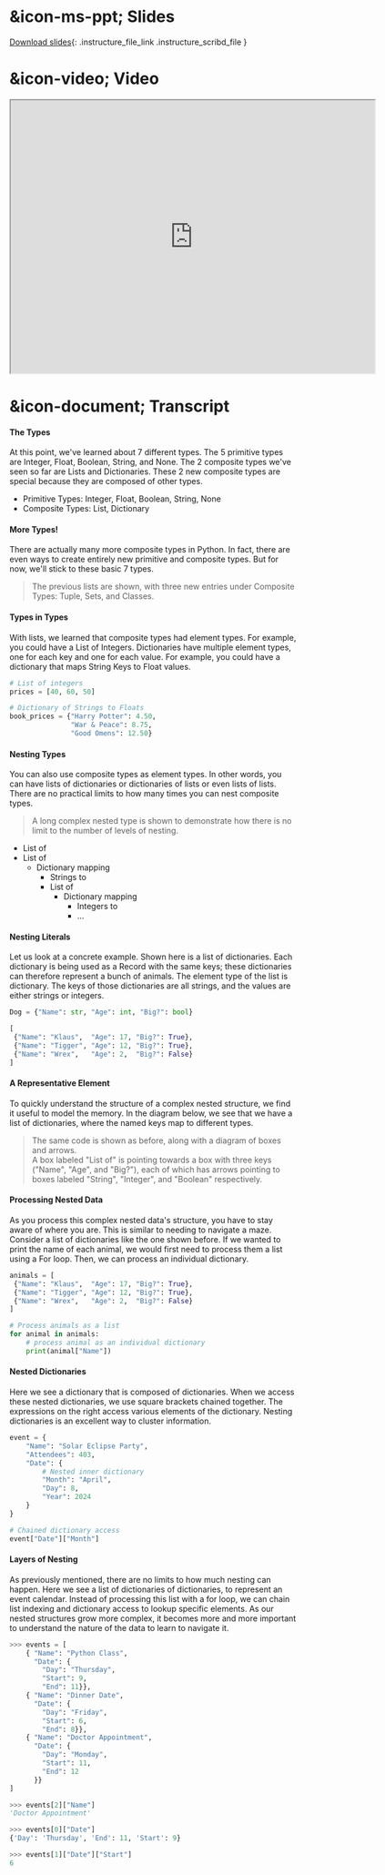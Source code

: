 # &icon-ms-ppt; Slides

[Download slides](https://udel.instructure.com/files/75688979/download){: .instructure_file_link .instructure_scribd_file }

# &icon-video; Video

<iframe style="width: 640px; height: 480px;" width="300" height="150" allowfullscreen="allowfullscreen" webkitallowfullscreen="webkitallowfullscreen" mozallowfullscreen="mozallowfullscreen"
title="Introduction.pdf"
src="https://www.youtube.com/embed/HDlUiy2DwMU?feature=oembed&amp;rel=0" 
></iframe>

# &icon-document; Transcript

#### The Types

At this point, we've learned about 7 different types.
The 5 primitive types are Integer, Float, Boolean, String, and None.
The 2 composite types we've seen so far are Lists and Dictionaries.
These 2 new composite types are special because they are composed of other types.

* Primitive Types: Integer, Float, Boolean, String, None
* Composite Types: List, Dictionary


#### More Types!

There are actually many more composite types in Python.
In fact, there are even ways to create entirely new primitive and composite types.
But for now, we'll stick to these basic 7 types.

> The previous lists are shown, with three new entries under Composite Types: Tuple, Sets, and Classes.

#### Types in Types

With lists, we learned that composite types had element types.
For example, you could have a List of Integers.
Dictionaries have multiple element types, one for each key and one for each value. 
For example, you could have a dictionary that maps String Keys to Float values.

```python
# List of integers
prices = [40, 60, 50]

# Dictionary of Strings to Floats
book_prices = {"Harry Potter": 4.50,
               "War & Peace": 8.75,
               "Good Omens": 12.50}
```

#### Nesting Types

You can also use composite types as element types.
In other words, you can have lists of dictionaries or dictionaries of lists or even lists of lists.
There are no practical limits to how many times you can nest composite types.

> A long complex nested type is shown to demonstrate how there is no limit to the number of levels of nesting.

* List of
 * List of
   * Dictionary mapping
     * Strings to
     * List of
       * Dictionary mapping
         * Integers to
         * ...


#### Nesting Literals
Let us look at a concrete example.
Shown here is a list of dictionaries.
Each dictionary is being used as a Record with the same keys; these dictionaries can therefore represent a bunch of animals.
The element type of the list is dictionary.
The keys of those dictionaries are all strings, and the values are either strings or integers.

```python
Dog = {"Name": str, "Age": int, "Big?": bool}

[
 {"Name": "Klaus",  "Age": 17, "Big?": True},
 {"Name": "Tigger", "Age": 12, "Big?": True},
 {"Name": "Wrex",   "Age": 2,  "Big?": False}
]
```

#### A Representative Element

To quickly understand the structure of a complex nested structure, we find it useful to model the memory.
In the diagram below, we see that we have a list of dictionaries, where the named keys map to different types.

> The same code is shown as before, along with a diagram of boxes and arrows.  
> A box labeled "List of" is pointing towards a box with three keys ("Name", "Age", and "Big?"), each of which has arrows pointing to boxes labeled "String", "Integer", and "Boolean" respectively.

#### Processing Nested Data

As you process this complex nested data's structure, you have to stay aware of where you are.
This is similar to needing to navigate a maze.
Consider a list of dictionaries like the one shown before.
If we wanted to print the name of each animal, we would first need to process them a list using a For loop.
Then, we can process an individual dictionary.

```python
animals = [
 {"Name": "Klaus",  "Age": 17, "Big?": True},
 {"Name": "Tigger", "Age": 12, "Big?": True},
 {"Name": "Wrex",   "Age": 2,  "Big?": False}
]

# Process animals as a list
for animal in animals:
    # process animal as an individual dictionary
	print(animal["Name"])
```

#### Nested Dictionaries

Here we see a dictionary that is composed of dictionaries.
When we access these nested dictionaries, we use square brackets chained together.
The expressions on the right access various elements of the dictionary.
Nesting dictionaries is an excellent way to cluster information.

```python
event = {
    "Name": "Solar Eclipse Party",
    "Attendees": 403,
    "Date": {
        # Nested inner dictionary
        "Month": "April",
        "Day": 8,
        "Year": 2024
    }
}

# Chained dictionary access
event["Date"]["Month"]
```

#### Layers of Nesting

As previously mentioned, there are no limits to how much nesting can happen.
Here we see a list of dictionaries of dictionaries, to represent an event calendar.
Instead of processing this list with a for loop, we can chain list indexing and dictionary access to lookup specific elements.
As our nested structures grow more complex, it becomes more and more important to understand the nature of the data to learn to navigate it.

```python
>>> events = [
    { "Name": "Python Class",
      "Date": {
        "Day": "Thursday",
        "Start": 9,
        "End": 11}},
    { "Name": "Dinner Date",
      "Date": {
        "Day": "Friday",
        "Start": 6,
        "End": 8}},
    { "Name": "Doctor Appointment",
      "Date": {
        "Day": "Monday",
        "Start": 11,
        "End": 12
      }}
]

>>> events[2]["Name"]
'Doctor Appointment'

>>> events[0]["Date"]
{'Day': 'Thursday', 'End': 11, 'Start': 9}

>>> events[1]["Date"]["Start"]
6


```
